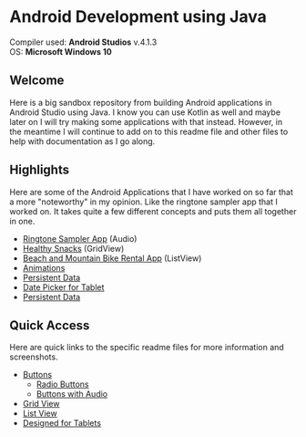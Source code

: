 # Android Development using Java

Compiler used: **Android Studios** v.4.1.3 <br />
OS: **Microsoft Windows 10**

## Welcome 

Here is a big sandbox repository from building Android applications in Android Studio using Java. I know you can use Kotlin as well and maybe later on I will try making some applications with that instead. However, in the meantime I will continue to add on to this readme file and other files to help with documentation as I go along. 

## Highlights

Here are some of the Android Applications that I have worked on so far that a more "noteworthy" in my opinion. Like the ringtone sampler app that I worked on. It takes quite a few different concepts and puts them all together in one. 

- [Ringtone Sampler App](https://github.com/aquaman48/Android-Apps/blob/main/Button-Uses/BUTTONS.md#ringtone-sampler) (Audio)
- [Healthy Snacks](https://github.com/aquaman48/Android-Apps/blob/main/Grid%20View%20Apps/GridView.md#healthy-snacks) (GridView)
- [Beach and Mountain Bike Rental App](https://github.com/aquaman48/Android-Apps/blob/main/List%20View%20Apps/ListViews.md#beach-mountain-bike-rentals-app) (ListView)
- [Animations](https://github.com/aquaman48/Android-Apps/blob/main/Animation/ANIMATIONS.md#android-development-using-java)
- [Persistent Data](https://github.com/aquaman48/Android-Apps/blob/main/Shared%20Preferences/SHARED_PREF.md#electric-car-financing-app)
- [Date Picker for Tablet](https://github.com/aquaman48/Android-Apps/blob/main/Tablet-Apps/TABLET_APPS.md#appalachian-trail-festival)
- [Persistent Data](https://github.com/aquaman48/Android-Apps/blob/main/Shared%20Preferences/SHARED_PREF.md#electric-car-financing-app)

## Quick Access

Here are quick links to the specific readme files for more information and screenshots.

- [Buttons](https://github.com/aquaman48/Android-Apps/blob/main/Button-Uses/BUTTONS.md#basic-click-buttons)
  - [Radio Buttons](https://github.com/aquaman48/Android-Apps/blob/main/Button-Uses/BUTTONS.md#radio-buttons)
  - [Buttons with Audio](https://github.com/aquaman48/Android-Apps/blob/main/Button-Uses/BUTTONS.md#buttons-with-audio)
- [Grid View](https://github.com/aquaman48/Android-Apps/blob/main/Grid%20View%20Apps/GridView.md#gridviews)
- [List View](https://github.com/aquaman48/Android-Apps/blob/main/List%20View%20Apps/ListViews.md#android-applications-listview-layout)
- [Designed for Tablets](https://github.com/aquaman48/Android-Apps/blob/main/Tablet-Apps/TABLET_APPS.md#android-applications-built-for-tablets)
